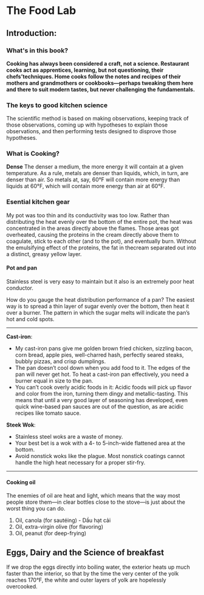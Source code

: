 # The Food Lab

## Introduction: 

### What's in this book?
**Cooking has always been considered a craft, not a science. Restaurant cooks act as apprentices, learning, but not questioning, their chefs’techniques. Home cooks follow the notes and recipes of their mothers and grandmothers or cookbooks—perhaps tweaking them here and there to suit modern tastes, but never challenging the fundamentals.**

### The keys to good kitchen science
The scientific method is based on making observations, keeping track of those observations, coming up with hypotheses to explain those observations, and then performing tests designed to disprove those hypotheses.

### What is Cooking?

**Dense** The denser a medium, the more energy it will contain at a given temperature. As a rule, metals are denser than liquids, which, in turn, are denser than air. So metals at, say, 60°F will contain more energy than liquids at 60°F, which will contain more energy than air at 60°F.

### Esential kitchen gear

My pot was too thin and its conductivity was too low. Rather than distributing the heat evenly over the bottom of the entire pot, the heat was concentrated in the areas directly above the flames. Those areas got overheated, causing the proteins in the cream
directly above them to coagulate, stick to each other (and to the pot), and eventually burn. Without the emulsifying effect of the proteins, the fat in thecream separated out into a distinct, greasy yellow layer.

#### Pot and pan

Stainless steel is very easy to maintain but it also is an extremely poor heat conductor.

How do you gauge the heat distribution performance of a pan? The easiest way is to spread a thin layer of sugar evenly over the bottom, then heat it over a burner. The pattern in which the sugar melts will indicate the pan’s hot and cold spots. 

---
**Cast-iron**: 
- My cast-iron pans give me golden brown fried chicken, sizzling bacon, corn bread, apple pies, well-charred hash, perfectly seared steaks, bubbly pizzas, and crisp dumplings. 
- The pan doesn’t cool down when you add food to it. The edges of the pan will never get hot. To heat a cast-iron pan effectively, you need a burner equal in size to the pan.
- You can’t cook overly acidic foods in it: Acidic foods will pick up flavor and color from the iron, turning them dingy and metallic-tasting. This means that until a very good layer of seasoning has developed, even quick wine-based pan sauces are out of the question, as are acidic recipes like tomato sauce.

**Steek Wok**:
- Stainless steel woks are a waste of money.
- Your best bet is a wok with a 4- to 5-inch-wide flattened area at the bottom.
- Avoid nonstick woks like the plague. Most nonstick coatings cannot handle the high heat necessary for a proper stir-fry.
---

#### Cooking oil

The enemies of oil are heat and light, which means that the way most people store them—in clear bottles close to the stove—is just about the worst thing you can do.

1. Oil, canola (for sautéing) - Dầu hạt cải
2. Oil, extra-virgin olive (for flavoring)
3. Oil, peanut (for deep-frying)

## Eggs, Dairy and the Science of breakfast 
If we drop the eggs directly into boiling water, the exterior heats up much faster than the interior, so that by the time the very center of the yolk reaches 170°F, the white and outer layers of yolk are hopelessly overcooked.
